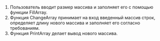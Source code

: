 1. Пользователь вводит размер массива и заполняет его с помощью функции FillArray.
2. Функция ChangeArray принимает на вход введенный массив строк, определяет длину нового массива и заполняет его согласно требованиям.
3. Функция PrintArray делает вывод нового массива. 